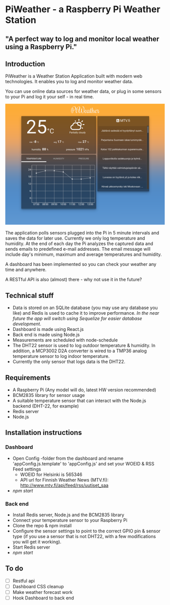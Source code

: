 # PiWeather - a Raspberry Pi Weather Station
## "A perfect way to log and monitor local weather using a Raspberry Pi."

## Introduction ##

PiWeather is a Weather Station Application built with modern web technologies. It enables you to log and monitor weather data. 

You can use online data sources for weather data, or plug in some sensors to your Pi and log it your self - in real time.

![](dashboard.png)

The application polls sensors plugged into the Pi in 5 minute intervals and saves the data for later use. Currently we only log temperature and humidity.
At the end of each day the Pi analyzes the captured data and sends emails to predefined e-mail addresses.
The email message will include day's minimum, maximum and average temperatures and humidity.

A dashboard has been implemented so you can check your weather any time and anywhere. 

A RESTful API is also (almost) there - why not use it in the future?

## Technical stuff ##

* Data is stored on an SQLite database (you may use any database you like) and Redis is used to cache it to improve performance. *In the near future the app will switch using Sequelize for easier database development.*
* Dashboard is made using React.js
* Back end is made using Node.js
* Measurements are scheduled with node-schedule
* The DHT22 sensor is used to log outdoor temperature & humidity. In addition, a MCP3002 D2A converter is wired to a TMP36 analog temperature sensor to log indoor temperature.
* Currently the only sensor that logs data is the DHT22.

## Requirements ##

* A Raspberry Pi (Any model will do, latest HW version recommended)
* BCM2835 library for sensor usage
* A suitable temperature sensor that can interact with the Node.js backend (DHT-22, for example)
* Redis server
* Node.js


## Installation instructions ##

### Dashboard ###

* Open Config -folder from the dashboard and rename 'appConfig.js.template' to 'appConfig.js' and set your WOEID & RSS Feed settings
    * WOEID for Helsinki is 565346
    * API url for Finnish Weather News (MTV.fi): http://www.mtv.fi/api/feed/rss/uutiset_saa
* *npm start*

### Back end ###

* Install Redis server, Node.js and the BCM2835 library
* Connect your temperature sensor to your Raspberry Pi
* Clone the repo & npm install
* Configure the sensor settings to point to the correct GPIO pin & sensor type (if you use a sensor that is not DHT22, with a few modifications you will get it working).
* Start Redis server
* *npm start*

## To do ##

- [ ] Restful api
- [ ] Dashboard CSS cleanup
- [ ] Make weather forecast work
- [ ] Hook Dashboard to back end